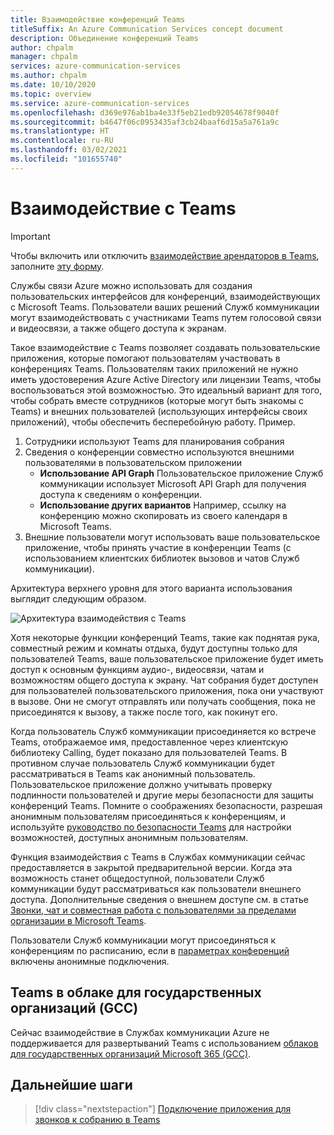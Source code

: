 ```yaml
---
title: Взаимодействие конференций Teams
titleSuffix: An Azure Communication Services concept document
description: Объединение конференций Teams
author: chpalm
manager: chpalm
services: azure-communication-services
ms.author: chpalm
ms.date: 10/10/2020
ms.topic: overview
ms.service: azure-communication-services
ms.openlocfilehash: d369e976ab1ba4e33f5eb21edb92054678f9040f
ms.sourcegitcommit: b4647f06c0953435af3cb24baaf6d15a5a761a9c
ms.translationtype: HT
ms.contentlocale: ru-RU
ms.lasthandoff: 03/02/2021
ms.locfileid: "101655740"
---
```

# <a name="teams-interoperability"></a>Взаимодействие с Teams

> [!IMPORTANT]
> Чтобы включить или отключить [взаимодействие арендаторов в Teams](../concepts/teams-interop.md), заполните [эту форму](https://forms.office.com/Pages/ResponsePage.aspx?id=v4j5cvGGr0GRqy180BHbR21ouQM6BHtHiripswZoZsdURDQ5SUNQTElKR0VZU0VUU1hMOTBBMVhESS4u).

Службы связи Azure можно использовать для создания пользовательских интерфейсов для конференций, взаимодействующих с Microsoft Teams. Пользователи ваших решений Служб коммуникации могут взаимодействовать с участниками Teams путем голосовой связи и видеосвязи, а также общего доступа к экранам.

Такое взаимодействие с Teams позволяет создавать пользовательские приложения, которые помогают пользователям участвовать в конференциях Teams. Пользователям таких приложений не нужно иметь удостоверения Azure Active Directory или лицензии Teams, чтобы воспользоваться этой возможностью. Это идеальный вариант для того, чтобы собрать вместе сотрудников (которые могут быть знакомы с Teams) и внешних пользователей (использующих интерфейсы своих приложений), чтобы обеспечить бесперебойную работу. Пример.

1. Сотрудники используют Teams для планирования собрания 
1. Сведения о конференции совместно используются внешними пользователями в пользовательском приложении
   * **Использование API Graph** Пользовательское приложение Служб коммуникации использует Microsoft API Graph для получения доступа к сведениям о конференции. 
   * **Использование других вариантов** Например, ссылку на конференцию можно скопировать из своего календаря в Microsoft Teams.
1. Внешние пользователи могут использовать ваше пользовательское приложение, чтобы принять участие в конференции Teams (с использованием клиентских библиотек вызовов и чатов Служб коммуникации).

Архитектура верхнего уровня для этого варианта использования выглядит следующим образом. 

![Архитектура взаимодействия с Teams](./media/call-flows/teams-interop.png)

Хотя некоторые функции конференций Teams, такие как поднятая рука, совместный режим и комнаты отдыха, будут доступны только для пользователей Teams, ваше пользовательское приложение будет иметь доступ к основным функциям аудио-, видеосвязи, чатам и возможностям общего доступа к экрану. Чат собрания будет доступен для пользователей пользовательского приложения, пока они участвуют в вызове. Они не смогут отправлять или получать сообщения, пока не присоединятся к вызову, а также после того, как покинут его. 

Когда пользователь Служб коммуникации присоединяется ко встрече Teams, отображаемое имя, предоставленное через клиентскую библиотеку Calling, будет показано для пользователей Teams. В противном случае пользователь Служб коммуникации будет рассматриваться в Teams как анонимный пользователь.  Пользовательское приложение должно учитывать проверку подлинности пользователей и другие меры безопасности для защиты конференций Teams. Помните о соображениях безопасности, разрешая анонимным пользователям присоединяться к конференциям, и используйте [руководство по безопасности Teams](/microsoftteams/teams-security-guide#addressing-threats-to-teams-meetings) для настройки возможностей, доступных анонимным пользователям.

Функция взаимодействия с Teams в Службах коммуникации сейчас предоставляется в закрытой предварительной версии. Когда эта возможность станет общедоступной, пользователи Служб коммуникации будут рассматриваться как пользователи внешнего доступа. Дополнительные сведения о внешнем доступе см. в статье [Звонки, чат и совместная работа с пользователями за пределами организации в Microsoft Teams](/microsoftteams/communicate-with-users-from-other-organizations).

Пользователи Служб коммуникации могут присоединяться к конференциям по расписанию, если в [параметрах конференций](/microsoftteams/meeting-settings-in-teams) включены анонимные подключения.

## <a name="teams-in-government-clouds-gcc"></a>Teams в облаке для государственных организаций (GCC)
Сейчас взаимодействие в Службах коммуникации Azure не поддерживается для развертываний Teams с использованием [облаков для государственных организаций Microsoft 365 (GCC)](/MicrosoftTeams/plan-for-government-gcc). 

## <a name="next-steps"></a>Дальнейшие шаги

> [!div class="nextstepaction"]
> [Подключение приложения для звонков к собранию в Teams](../quickstarts/voice-video-calling/get-started-teams-interop.md)